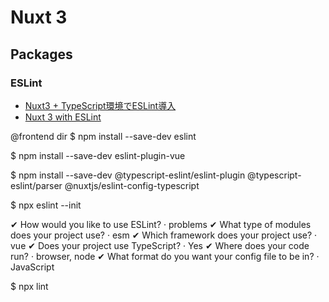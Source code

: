 # Nuxt 3
## Packages
### ESLint
- [Nuxt3 + TypeScript環境でESLint導入](https://qiita.com/shott/items/caa62324ca9827526ba9)
- [Nuxt 3 with ESLint](https://qiita.com/kentarou_masuda/items/c0180fe383b01ba54cbf)

@frontend dir
$ npm install --save-dev eslint

$ npm install --save-dev eslint-plugin-vue

$ npm install --save-dev @typescript-eslint/eslint-plugin @typescript-eslint/parser @nuxtjs/eslint-config-typescript

$ npx eslint --init

✔ How would you like to use ESLint? · problems
✔ What type of modules does your project use? · esm
✔ Which framework does your project use? · vue
✔ Does your project use TypeScript? · Yes
✔ Where does your code run? · browser, node
✔ What format do you want your config file to be in? · JavaScript

$ npx lint